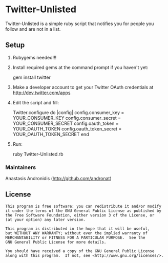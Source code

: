 # Twitter-Unlisted

Twitter-Unlisted is a simple ruby script that notifies you for people you follow and are not in a list.
	
## Setup

1. Rubygems needed!!!

2. Install required gems at the command prompt if you haven't yet:

    gem install twitter

3. Make a developer account to get your Twitter OAuth credentials at http://dev.twitter.com/apps

4. Edit the script and fill:

	Twitter.configure do |config|
	  config.consumer_key = YOUR_CONSUMER_KEY
	  config.consumer_secret = YOUR_CONSUMER_SECRET
	  config.oauth_token = YOUR_OAUTH_TOKEN
	  config.oauth_token_secret = YOUR_OAUTH_TOKEN_SECRET
	end

5. Run: 
	
	ruby Twitter-Unlisted.rb

### Maintainers

Anastasis Andronidis (http://github.com/andronat)

## License

	This program is free software: you can redistribute it and/or modify
    it under the terms of the GNU General Public License as published by
    the Free Software Foundation, either version 3 of the License, or
    (at your option) any later version.

    This program is distributed in the hope that it will be useful,
    but WITHOUT ANY WARRANTY; without even the implied warranty of
    MERCHANTABILITY or FITNESS FOR A PARTICULAR PURPOSE.  See the
    GNU General Public License for more details.

    You should have received a copy of the GNU General Public License
    along with this program.  If not, see <http://www.gnu.org/licenses/>.